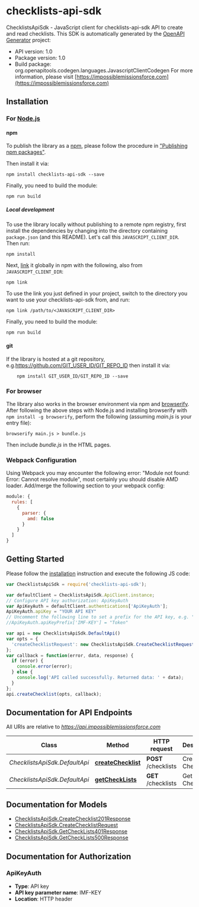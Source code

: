 # checklists-api-sdk

ChecklistsApiSdk - JavaScript client for checklists-api-sdk
API to create and read checklists.
This SDK is automatically generated by the [OpenAPI Generator](https://openapi-generator.tech) project:

- API version: 1.0
- Package version: 1.0
- Build package: org.openapitools.codegen.languages.JavascriptClientCodegen
For more information, please visit [https://impossiblemissionsforce.com](https://impossiblemissionsforce.com)

## Installation

### For [Node.js](https://nodejs.org/)

#### npm

To publish the library as a [npm](https://www.npmjs.com/), please follow the procedure in ["Publishing npm packages"](https://docs.npmjs.com/getting-started/publishing-npm-packages).

Then install it via:

```shell
npm install checklists-api-sdk --save
```

Finally, you need to build the module:

```shell
npm run build
```

##### Local development

To use the library locally without publishing to a remote npm registry, first install the dependencies by changing into the directory containing `package.json` (and this README). Let's call this `JAVASCRIPT_CLIENT_DIR`. Then run:

```shell
npm install
```

Next, [link](https://docs.npmjs.com/cli/link) it globally in npm with the following, also from `JAVASCRIPT_CLIENT_DIR`:

```shell
npm link
```

To use the link you just defined in your project, switch to the directory you want to use your checklists-api-sdk from, and run:

```shell
npm link /path/to/<JAVASCRIPT_CLIENT_DIR>
```

Finally, you need to build the module:

```shell
npm run build
```

#### git

If the library is hosted at a git repository, e.g.https://github.com/GIT_USER_ID/GIT_REPO_ID
then install it via:

```shell
    npm install GIT_USER_ID/GIT_REPO_ID --save
```

### For browser

The library also works in the browser environment via npm and [browserify](http://browserify.org/). After following
the above steps with Node.js and installing browserify with `npm install -g browserify`,
perform the following (assuming *main.js* is your entry file):

```shell
browserify main.js > bundle.js
```

Then include *bundle.js* in the HTML pages.

### Webpack Configuration

Using Webpack you may encounter the following error: "Module not found: Error:
Cannot resolve module", most certainly you should disable AMD loader. Add/merge
the following section to your webpack config:

```javascript
module: {
  rules: [
    {
      parser: {
        amd: false
      }
    }
  ]
}
```

## Getting Started

Please follow the [installation](#installation) instruction and execute the following JS code:

```javascript
var ChecklistsApiSdk = require('checklists-api-sdk');

var defaultClient = ChecklistsApiSdk.ApiClient.instance;
// Configure API key authorization: ApiKeyAuth
var ApiKeyAuth = defaultClient.authentications['ApiKeyAuth'];
ApiKeyAuth.apiKey = "YOUR API KEY"
// Uncomment the following line to set a prefix for the API key, e.g. "Token" (defaults to null)
//ApiKeyAuth.apiKeyPrefix['IMF-KEY'] = "Token"

var api = new ChecklistsApiSdk.DefaultApi()
var opts = {
  'createChecklistRequest': new ChecklistsApiSdk.CreateChecklistRequest() // {CreateChecklistRequest} 
};
var callback = function(error, data, response) {
  if (error) {
    console.error(error);
  } else {
    console.log('API called successfully. Returned data: ' + data);
  }
};
api.createChecklist(opts, callback);

```

## Documentation for API Endpoints

All URIs are relative to *https://api.impossiblemissionsforce.com*

Class | Method | HTTP request | Description
------------ | ------------- | ------------- | -------------
*ChecklistsApiSdk.DefaultApi* | [**createChecklist**](docs/DefaultApi.md#createChecklist) | **POST** /checklists | Create Checklist
*ChecklistsApiSdk.DefaultApi* | [**getCheckLists**](docs/DefaultApi.md#getCheckLists) | **GET** /checklists | Get Checklists


## Documentation for Models

 - [ChecklistsApiSdk.CreateChecklist201Response](docs/CreateChecklist201Response.md)
 - [ChecklistsApiSdk.CreateChecklistRequest](docs/CreateChecklistRequest.md)
 - [ChecklistsApiSdk.GetCheckLists401Response](docs/GetCheckLists401Response.md)
 - [ChecklistsApiSdk.GetCheckLists500Response](docs/GetCheckLists500Response.md)


## Documentation for Authorization



### ApiKeyAuth


- **Type**: API key
- **API key parameter name**: IMF-KEY
- **Location**: HTTP header

